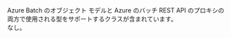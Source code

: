 <Namespace Name="Microsoft.Azure.Batch.Common">
  <Docs>
    <summary>Azure Batch のオブジェクト モデルと Azure のバッチ REST API のプロキシの両方で使用される型をサポートするクラスが含まれています。</summary> 
    <remarks>なし。</remarks>
  </Docs>
</Namespace>
